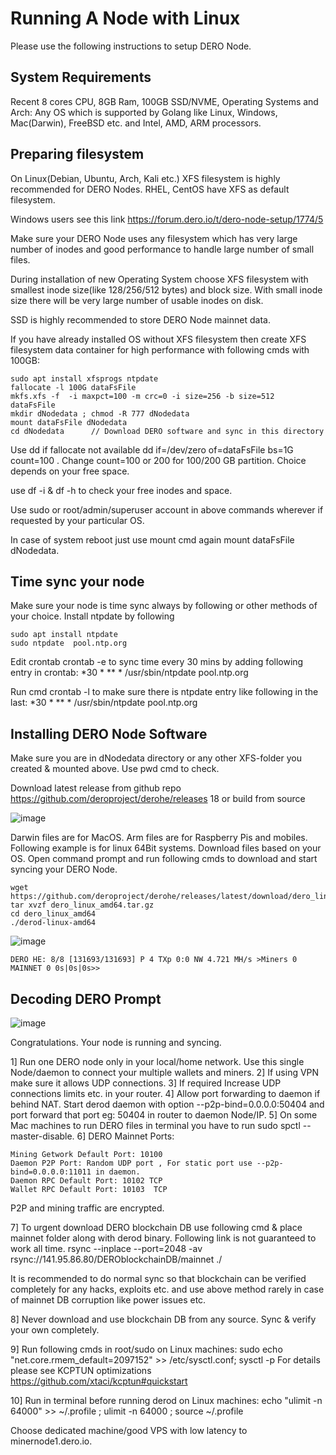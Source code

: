 Running A Node with Linux
=========================

Please use the following instructions to setup DERO Node.

System Requirements
-------------------

Recent 8 cores CPU, 8GB Ram, 100GB SSD/NVME, Operating Systems and Arch: Any OS which is supported by Golang like Linux, Windows, Mac(Darwin), FreeBSD etc. and Intel, AMD, ARM processors.

Preparing filesystem
--------------------

On Linux(Debian, Ubuntu, Arch, Kali etc.) XFS filesystem is highly recommended for DERO Nodes. RHEL, CentOS have XFS as default filesystem.

Windows users see this link https://forum.dero.io/t/dero-node-setup/1774/5

Make sure your DERO Node uses any filesystem which has very large number of inodes and good performance to handle large number of small files.

During installation of new Operating System choose XFS filesystem with smallest inode size(like 128/256/512 bytes) and block size. With small inode size there will be very large number of usable inodes on disk.

SSD is highly recommended to store DERO Node mainnet data.

If you have already installed OS without XFS filesystem then create XFS filesystem data container for high performance with following cmds with 100GB:

```
sudo apt install xfsprogs ntpdate
fallocate -l 100G dataFsFile
mkfs.xfs -f  -i maxpct=100 -m crc=0 -i size=256 -b size=512  dataFsFile
mkdir dNodedata ; chmod -R 777 dNodedata
mount dataFsFile dNodedata
cd dNodedata      // Download DERO software and sync in this directory

```

Use dd if fallocate not available dd if=/dev/zero of=dataFsFile bs=1G count=100 . Change count=100 or 200 for 100/200 GB partition. Choice depends on your free space.

use df -i & df -h to check your free inodes and space.

Use sudo or root/admin/superuser account in above commands wherever if requested by your particular OS.

In case of system reboot just use mount cmd again mount dataFsFile dNodedata.

Time sync your node
-------------------

Make sure your node is time sync always by following or other methods of your choice. Install ntpdate by following

```
sudo apt install ntpdate
sudo ntpdate  pool.ntp.org

```

Edit crontab crontab -e to sync time every 30 mins by adding following entry in crontab: *30 * ** * /usr/sbin/ntpdate pool.ntp.org

Run cmd crontab -l to make sure there is ntpdate entry like following in the last: *30 * ** * /usr/sbin/ntpdate pool.ntp.org

Installing DERO Node Software
-----------------------------

Make sure you are in dNodedata directory or any other XFS-folder you created & mounted above. Use pwd cmd to check.

Download latest release from github repo https://github.com/deroproject/derohe/releases 18 or build from source

![image](/assets/ubuntu/ub1.PNG)

Darwin files are for MacOS. Arm files are for Raspberry Pis and mobiles. Following example is for linux 64Bit systems. Download files based on your OS. Open command prompt and run following cmds to download and start syncing your DERO Node.

```
wget https://github.com/deroproject/derohe/releases/latest/download/dero_linux_amd64.tar.gz
tar xvzf dero_linux_amd64.tar.gz
cd dero_linux_amd64
./derod-linux-amd64

```

![image](/assets/ubuntu/ub2.PNG)

```
DERO HE: 8/8 [131693/131693] P 4 TXp 0:0 NW 4.721 MH/s >Miners 0  MAINNET 0 0s|0s|0s>>

```

Decoding DERO Prompt
--------------------

![image](/assets/ubuntu/ub3.PNG)

Congratulations. Your node is running and syncing.

1] Run one DERO node only in your local/home network. Use this single Node/daemon to connect your multiple wallets and miners. 2] If using VPN make sure it allows UDP connections. 3] If required Increase UDP connections limits etc. in your router. 4] Allow port forwarding to daemon if behind NAT. Start derod daemon with option --p2p-bind=0.0.0.0:50404 and port forward that port eg: 50404 in router to daemon Node/IP. 5] On some Mac machines to run DERO files in terminal you have to run sudo spctl --master-disable. 6] DERO Mainnet Ports:

```
Mining Getwork Default Port: 10100
Daemon P2P Port: Random UDP port , For static port use --p2p-bind=0.0.0.0:11011 in daemon.
Daemon RPC Default Port: 10102 TCP
Wallet RPC Default Port: 10103  TCP

```

P2P and mining traffic are encrypted.

7] To urgent download DERO blockchain DB use following cmd & place mainnet folder along with derod binary. Following link is not guaranteed to work all time. rsync --inplace --port=2048 -av rsync://141.95.86.80/DEROblockchainDB/mainnet ./

It is recommended to do normal sync so that blockchain can be verified completely for any hacks, exploits etc. and use above method rarely in case of mainnet DB corruption like power issues etc.

8] Never download and use blockchain DB from any source. Sync & verify your own completely.

9] Run following cmds in root/sudo on Linux machines: sudo echo "net.core.rmem_default=2097152" >> /etc/sysctl.conf; sysctl -p For details please see KCPTUN optimizations https://github.com/xtaci/kcptun#quickstart

10] Run in terminal before running derod on Linux machines: echo "ulimit -n 64000" >> ~/.profile ; ulimit -n 64000 ; source ~/.profile

Choose dedicated machine/good VPS with low latency to minernode1.dero.io.
